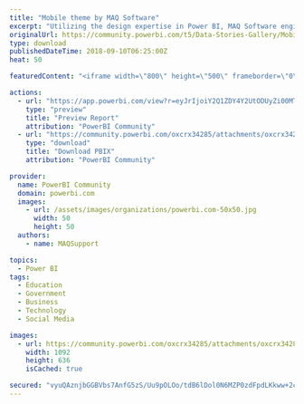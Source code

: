 ```yaml
---
title: "Mobile theme by MAQ Software"
excerpt: "Utilizing the design expertise in Power BI, MAQ Software engineering team has created a theme/layout in Power BI which looks best in mobile view."
originalUrl: https://community.powerbi.com/t5/Data-Stories-Gallery/Mobile-theme-by-MAQ-Software/m-p/511914
type: download
publishedDateTime: 2018-09-10T06:25:00Z
heat: 50

featuredContent: "<iframe width=\"800\" height=\"500\" frameborder=\"0\" src=\"https://app.powerbi.com/view?r=eyJrIjoiY2Q1ZDY4Y2UtODUyZi00MTBmLTk0YmMtMmM0YWRiODcyYmNiIiwidCI6ImU0ZDk4ZGQyLTkxOTktNDJlNS1iYThiLWRhM2U3NjNlZGUyZSIsImMiOjZ9\"></iframe>"

actions:
  - url: "https://app.powerbi.com/view?r=eyJrIjoiY2Q1ZDY4Y2UtODUyZi00MTBmLTk0YmMtMmM0YWRiODcyYmNiIiwidCI6ImU0ZDk4ZGQyLTkxOTktNDJlNS1iYThiLWRhM2U3NjNlZGUyZSIsImMiOjZ9"
    type: "preview"
    title: "Preview Report"
    attribution: "PowerBI Community"
  - url: "https://community.powerbi.com/oxcrx34285/attachments/oxcrx34285/DataStoriesGallery/2211/2/Mobile%20theme%20by%20MAQ%20Software.pbix"
    type: "download"
    title: "Download PBIX"
    attribution: "PowerBI Community"

provider:
  name: PowerBI Community
  domain: powerbi.com
  images:
    - url: /assets/images/organizations/powerbi.com-50x50.jpg
      width: 50
      height: 50
  authors:
    - name: MAQSupport

topics:
  - Power BI
tags:
  - Education
  - Government
  - Business
  - Technology
  - Social Media

images:
  - url: https://community.powerbi.com/oxcrx34285/attachments/oxcrx34285/DataStoriesGallery/2211/1/themes-mobile.png
    width: 1092
    height: 636
    isCached: true

secured: "vyuQAznjbGGBVbs7AnfG5zS/Uu9pOLOo/tdB6lDol0N6MZP0zdFpdLKkww+2c75gqN4Cu7MMlpPSyYFDGzspsq6gt/TUzPNGak1nTLCQljkwFrKOUG5ETemv0PEbpkwtNrHobZ6VSDlC8wLtEpxtFlsIxZg3q8gZdiiWAWlLFiJvV27JVLGVCWlv+0uvlkcVLzDSeTbgwVS9ItZSYRf2a3kj3saspGWyHe80cvADNs3mz0v6f67cF90iRdxtJwWT/4m6Y8LBdFK4e7Da79NchD4sE4PQPtGZB2rqwQ5+NkYKN9HVgfxdrarw8ZBbyBumIha7fXfI8CMmmZqY2VjWCvJyhCZtKPK9cjW1v+W9T+xI5Ng9lRawv5I41ozJi2xIrwBemwisgTVwrCOQez/xyRNw500r1yF397wa9Ax6a3Ovel1q0aNqmMuv02JUODwY;rddNebl2O35IFcOYcS+jhw=="
---
```


